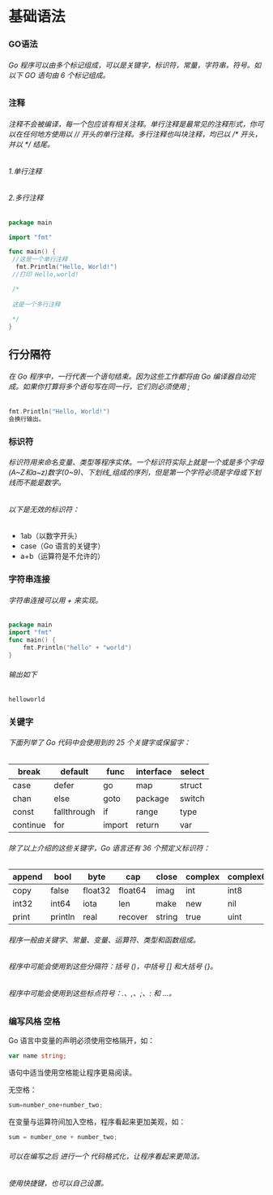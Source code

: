 # 基础语法

### GO语法

###### Go 程序可以由多个标记组成，可以是关键字，标识符，常量，字符串，符号。如以下 GO 语句由 6 个标记组成。

### 注释

###### 注释不会被编译，每一个包应该有相关注释。单行注释是最常见的注释形式，你可以在任何地方使用以 // 开头的单行注释。多行注释也叫块注释，均已以 /* 开头，并以 */ 结尾。

###### 1.单行注释

###### 2.多行注释

```go
package main

import "fmt"

func main() {
 //这是一个单行注释 
  fmt.Println("Hello, World!")
 //打印 Hello,world!

 /*
 
 这是一个多行注释
 
 */
}
```

## 行分隔符

###### 在 Go 程序中，一行代表一个语句结束。因为这些工作都将由 Go 编译器自动完成。如果你打算将多个语句写在同一行，它们则必须使用 ; 

```go
fmt.Println("Hello, World!")
会换行输出。
```

### 标识符

###### 标识符用来命名变量、类型等程序实体。一个标识符实际上就是一个或是多个字母(A~Z和a~z)数字(0~9)、下划线_组成的序列，但是第一个字符必须是字母或下划线而不能是数字。

###### 以下是无效的标识符：

- 1ab（以数字开头）
- case（Go 语言的关键字）
- a+b（运算符是不允许的）

### 字符串连接

###### 字符串连接可以用 +  来实现。

```go
package main
import "fmt"
func main() {
    fmt.Println("hello" + "world")
}
```

###### 输出如下

```go
helloworld
```

### 关键字

###### 下面列举了 Go 代码中会使用到的 25 个关键字或保留字：

| break    | default     | func   | interface | select |
| -------- | ----------- | ------ | --------- | ------ |
| case     | defer       | go     | map       | struct |
| chan     | else        | goto   | package   | switch |
| const    | fallthrough | if     | range     | type   |
| continue | for         | import | return    | var    |

###### 除了以上介绍的这些关键字，Go 语言还有 36 个预定义标识符：

| append | bool    | byte    | cap     | close  | complex | complex64 | complex128 | uint16  |
| ------ | ------- | ------- | ------- | ------ | ------- | --------- | ---------- | :------ |
| copy   | false   | float32 | float64 | imag   | int     | int8      | int16      | uint32  |
| int32  | int64   | iota    | len     | make   | new     | nil       | panic      | uint64  |
| print  | println | real    | recover | string | true    | uint      | uint8      | uintptr |

###### 程序一般由关键字、常量、变量、运算符、类型和函数组成。

###### 程序中可能会使用到这些分隔符：括号 ()，中括号 [] 和大括号 {}。

###### 程序中可能会使用到这些标点符号：.、,、;、: 和 …。

### 编写风格 空格

Go 语言中变量的声明必须使用空格隔开，如：

```go
var name string;
```

语句中适当使用空格能让程序更易阅读。

无空格：

```go
sum=number_one+number_two; 
```

在变量与运算符间加入空格，程序看起来更加美观，如：

```go
sum = number_one + number_two; 
```

###### 可以在编写之后 进行一个 代码格式化，让程序看起来更简洁。

###### 使用快捷键，也可以自己设置。

